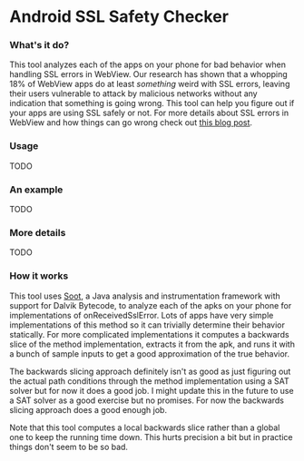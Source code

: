# Android SSL Safety Checker

### What's it do?
This tool analyzes each of the apps on your phone for bad behavior when handling SSL errors in WebView. Our research has shown that a whopping 18% of WebView apps do at least *something* weird with SSL errors, leaving their users vulnerable to attack by malicious networks without any indication that something is going wrong. This tool can help you figure out if your apps are using SSL safely or not. For more details about SSL errors in WebView and how things can go wrong check out [this blog post](stanford.edu/~pcm2d/blog/ssl.html).

### Usage
TODO

### An example
TODO

### More details
TODO

### How it works
This tool uses [Soot](http://www.sable.mcgill.ca/soot/), a Java analysis and instrumentation framework with support for Dalvik Bytecode, to analyze each of the apks on your phone for implementations of onReceivedSslError. Lots of apps have very simple implementations of this method so it can trivially determine their behavior statically. For more complicated implementations it computes a backwards slice of the method implementation, extracts it from the apk, and runs it with a bunch of sample inputs to get a good approximation of the true behavior. 

The backwards slicing approach definitely isn't as good as just figuring out the actual path conditions through the method implementation using a SAT solver but for now it does a good job. I might update this in the future to use a SAT solver as a good exercise but no promises. For now the backwards slicing approach does a good enough job. 

Note that this tool computes a local backwards slice rather than a global one to keep the running time down. This hurts precision a bit but in practice things don't seem to be so bad. 